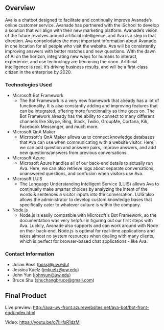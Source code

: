 ## Overview
Ava is a chatbot designed to facilitate and continually improve Avanade’s online customer service. Avanade has partnered with the iSchool to develop a solution that will align with their new marketing platform. Avanade‘s vision of the future revolves around artificial intelligence, and Ava is a step in that direction. Ava consolodates the most important information about Avanade in one location for all people who visit the website. Ava will be consistently improving answers with better matches and new questions. With the dawn of AI on the horizon, integrating new ways for humans to interact, experience, and use technology are becoming the norm. Artificial intelligence is real, it’s driving business results, and will be a first-class citizen in the enterprise by 2020.

### Technologies Used
* Microsoft Bot Framework
    * The Bot Framework is a very new framework that already has a lot of functionality. It is also constantly adding and improving features that can be integrated, offering more functionality as time goes on. The Bot Framework already has the ability to connect to many different channels like Skype, Bing, Slack, Twilio, GroupMe, Cortana, Kik, Facebook Messenger, and much more.
* Microsoft QnA Maker
    * Microsoft's QnA Maker allows us to connect knowledge databases that Ava can use when communicating with a website visitor. Here, we can add question and answere pairs, improve answers, and add new questions/answers from previous conversations.
* Microsoft Azure
    * Microsoft Azure handles all of our back-end details to actually run Ava. Here, we can also retrieve logs about separate conversations, unanswered questions, and confusion when visitors use Ava.
* Microsoft LUIS
    * The Language Understanding Intelligent Service (LUIS) allows Ava to continually make smarter choices by analyzing the intent of the words & sentences a visitor inputs into the conversation. LUIS also allows the administrator to develop custom knowledge bases that specifically cater to whatever culture is within the company.
* Node.js
    * Node.js is easily compatible with Microsoft's Bot Framework, so the documentation was very helpful in figuring out our first steps with Ava. Luckily, Avanade also supports and can work around with Node on their back-end. Node.js is optimal for real-time applications and takes almost no system resources when dealing with many clients, which is perfect for browser-based chat applications - like Ava.

### Contact Information
* Julian Boss (bossj@uw.edu)
* Jessica Kuelz (jmkuelz@uw.edu)
* John Yun (johnyun@uw.edu)
* Bruce Shu (shuchangbruce@gmail.com)

## Final Product
Live preview: http://ava-uw-front.azurewebsites.net/ava-bot/bot-front-end/index.html

Video: https://youtu.be/g7IHfsR1dzM
